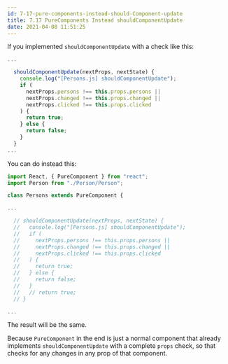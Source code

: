 ```yaml
---
id: 7-17-pure-components-instead-should-Component-update
title: 7.17 PureComponents Instead shouldComponentUpdate
date: 2021-04-08 11:51:25
---
```


If you implemented `shouldComponentUpdate` with a check like this:

```jsx title="Persons.js" {6-8}
...

  shouldComponentUpdate(nextProps, nextState) {
    console.log("[Persons.js] shouldComponentUpdate");
    if (
      nextProps.persons !== this.props.persons ||
      nextProps.changed !== this.props.changed ||
      nextProps.clicked !== this.props.clicked
    ) {
      return true;
    } else {
      return false;
    }
  }
...
```

You can do instead this:

```jsx title="Persons.js" {2,4}
import React, { PureComponent } from "react";
import Person from "./Person/Person";

class Persons extends PureComponent {

...

  // shouldComponentUpdate(nextProps, nextState) {
  //   console.log("[Persons.js] shouldComponentUpdate");
  //   if (
  //     nextProps.persons !== this.props.persons ||
  //     nextProps.changed !== this.props.changed ||
  //     nextProps.clicked !== this.props.clicked
  //   ) {
  //     return true;
  //   } else {
  //     return false;
  //   }
  //   // return true;
  // }

...
```

The result will be the same.

Because `PureComponent` in the end is just a normal component that already implements `shouldComponentUpdate` with a complete `props` check, so that checks for any changes in any prop of that component.
